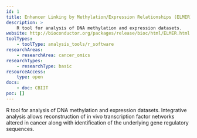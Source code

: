 ```yaml
---
id: 1
title: Enhancer Linking by Methylation/Expression Relationships (ELMER)
description: >
    R tool for analysis of DNA methylation and expression datasets.
website: http://bioconductor.org/packages/release/bioc/html/ELMER.html
toolTypes:
    - toolType: analysis_tools/r_software
researchAreas:
    - researchArea: cancer_omics
researchTypes:
    - researchType: basic
resourceAccess:
    type: open
docs:
    - doc: CBIIT
poc: []        
---
```

R tool for analysis of DNA methylation and expression datasets. Integrative analysis allows reconstruction of in vivo transcription factor networks altered in cancer along with identification of the underlying gene regulatory sequences.

